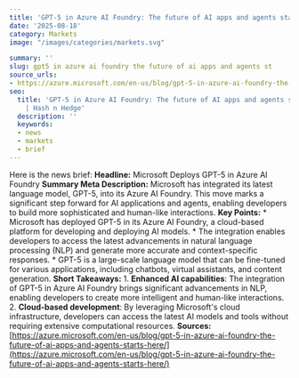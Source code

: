 ```yaml
---
title: 'GPT-5 in Azure AI Foundry: The future of AI apps and agents starts here'
date: '2025-08-18'
category: Marketsimage: "/images/categories/markets.svg"

summary: ''
slug: gpt5 in azure ai foundry the future of ai apps and agents st
source_urls:
- https://azure.microsoft.com/en-us/blog/gpt-5-in-azure-ai-foundry-the-future-of-ai-apps-and-agents-starts-here/
seo:
  title: 'GPT-5 in Azure AI Foundry: The future of AI apps and agents starts here
    | Hash n Hedge'
  description: ''
  keywords:
  - news
  - markets
  - brief
---
```


Here is the news brief:  **Headline:** Microsoft Deploys GPT-5 in Azure AI Foundry  **Summary Meta Description:** Microsoft has integrated its latest language model, GPT-5, into its Azure AI Foundry. This move marks a significant step forward for AI applications and agents, enabling developers to build more sophisticated and human-like interactions.  **Key Points:**  * Microsoft has deployed GPT-5 in its Azure AI Foundry, a cloud-based platform for developing and deploying AI models. * The integration enables developers to access the latest advancements in natural language processing (NLP) and generate more accurate and context-specific responses. * GPT-5 is a large-scale language model that can be fine-tuned for various applications, including chatbots, virtual assistants, and content generation.  **Short Takeaways:**  1. **Enhanced AI capabilities**: The integration of GPT-5 in Azure AI Foundry brings significant advancements in NLP, enabling developers to create more intelligent and human-like interactions. 2. **Cloud-based development**: By leveraging Microsoft's cloud infrastructure, developers can access the latest AI models and tools without requiring extensive computational resources.  **Sources:** [https://azure.microsoft.com/en-us/blog/gpt-5-in-azure-ai-foundry-the-future-of-ai-apps-and-agents-starts-here/](https://azure.microsoft.com/en-us/blog/gpt-5-in-azure-ai-foundry-the-future-of-ai-apps-and-agents-starts-here/) 
